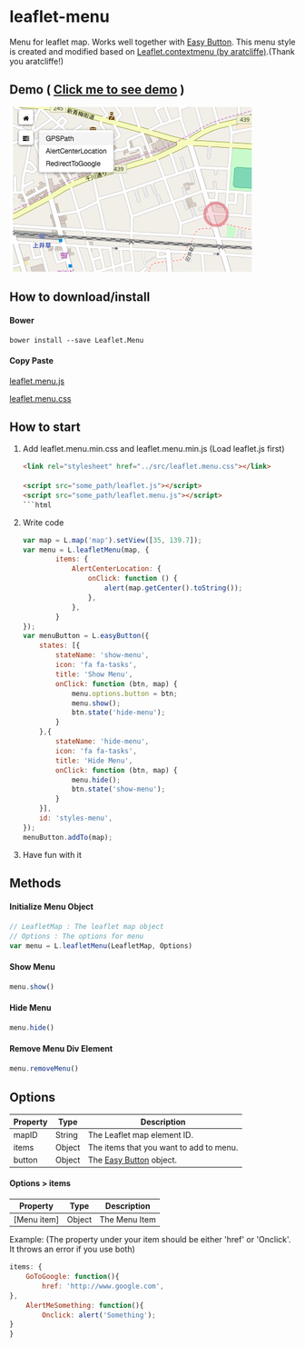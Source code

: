 # leaflet-menu
Menu for leaflet map. Works well together with [Easy Button](https://github.com/CliffCloud/Leaflet.EasyButton).
This menu style is created and modified based on [Leaflet.contextmenu (by aratcliffe)](https://github.com/aratcliffe/Leaflet.contextmenu).(Thank you aratcliffe!)

## Demo ( [Click me to see demo](https://daiyanze.github.io/leaflet-menu/demo/index.html) )
![alt text](https://github.com/daiyanze/leaflet-menu/blob/master/demo/demo.png "Demo Screen Shot")

## How to download/install
#### Bower
```shell
bower install --save Leaflet.Menu
```
#### Copy Paste
[leaflet.menu.js](https://raw.githubusercontent.com/daiyanze/leaflet-menu/master/src/leaflet.menu.js)

[leaflet.menu.css](https://raw.githubusercontent.com/daiyanze/leaflet-menu/master/src/leaflet.menu.css)

## How to start

1. Add leaflet.menu.min.css and leaflet.menu.min.js (Load leaflet.js first)
	```html
	<link rel="stylesheet" href="../src/leaflet.menu.css"></link>

	<script src="some_path/leaflet.js"></script>
	<script src="some_path/leaflet.menu.js"></script>
	```html
2. Write code
    ```javascript
    var map = L.map('map').setView([35, 139.7]);
    var menu = L.leafletMenu(map, {
            items: {
                AlertCenterLocation: {
                    onClick: function () {
                        alert(map.getCenter().toString());
                    },
                },
            }
    });
    var menuButton = L.easyButton({
        states: [{
            stateName: 'show-menu',
            icon: 'fa fa-tasks',
            title: 'Show Menu',
            onClick: function (btn, map) {
                menu.options.button = btn;
                menu.show();
                btn.state('hide-menu');
            }
        },{
            stateName: 'hide-menu',
            icon: 'fa fa-tasks',
            title: 'Hide Menu',
            onClick: function (btn, map) {
                menu.hide();
                btn.state('show-menu');
            }
        }],
        id: 'styles-menu',
    });
    menuButton.addTo(map);
    ```

3. Have fun with it

## Methods
#### Initialize Menu Object
```javascript
// LeafletMap : The leaflet map object
// Options : The options for menu
var menu = L.leafletMenu(LeafletMap, Options)
```
#### Show Menu
```javascript
menu.show()
```
#### Hide Menu
```javascript
menu.hide()
```
#### Remove Menu Div Element
```javascript
menu.removeMenu()
```
## Options
| Property | Type | Description
| --- | --- | ---
| mapID | String | The Leaflet map element ID.
| items | Object | The items that you want to add to menu.
| button | Object | The [Easy Button](https://github.com/CliffCloud/Leaflet.EasyButton) object.

#### Options > items
| Property | Type | Description
| --- | --- | ---
| [Menu item] | Object | The Menu Item

Example:
(The property under your item should be either 'href' or 'Onclick'. It throws an error if you use both)
```javascript
items: {
    GoToGoogle: function(){
        href: 'http://www.google.com',
},
    AlertMeSomething: function(){
        Onclick: alert('Something');
}
}
```
